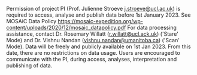 Permission of project PI (Prof. Julienne Stroeve j.stroeve@ucl.ac.uk) is required to access, analyse and publish data before 1st January 2023. See MOSAiC Data Policy https://mosaic-expedition.org/wp-content/uploads/2020/12/mosaic_datapolicy.pdf
For data processing assistance, contact Dr. Rosemary Willatt (r.willatt@ucl.ack.uk) ('Stare' Mode) and Dr. Vishnu Nandan (vishnu.nandan@umanitoba.ca) ('Scan' Mode).
Data will be freely and publicly available on 1st Jan 2023. From this date, there are no restrictions on data usage. 
Users are encouraged to communicate with the PI, during access, analyses, interpretation and publishing of data.  

